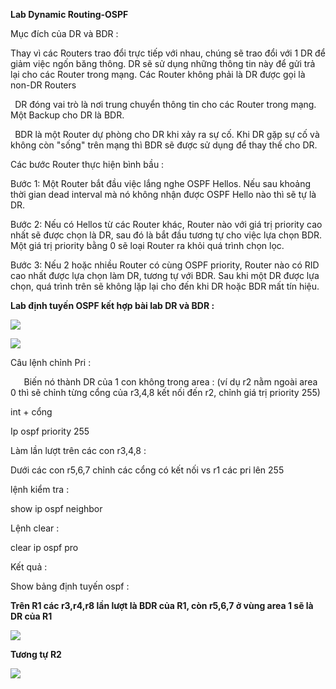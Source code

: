 ﻿**Lab Dynamic Routing-OSPF**

Mục đích của DR và BDR :

Thay vì các Routers trao đổi trực tiếp với nhau, chúng sẽ trao đổi với 1 DR để giảm việc ngốn băng thông. DR sẽ sử dụng những thông tin này để gửi trả lại cho các Router trong mạng. Các Router không phải là DR được gọi là non-DR Routers

` `DR đóng vai trò là nơi trung chuyển thông tin cho các Router trong mạng. Một Backup cho DR là BDR.

` `BDR là một Router dự phòng cho DR khi xảy ra sự cố. Khi DR gặp sự cố và không còn "sống" trên mạng thì BDR sẽ được sử dụng để thay thế cho DR.

Các bước Router thực hiện bình bầu :

Bước 1: Một Router bắt đầu việc lắng nghe OSPF Hellos. Nếu sau khoảng thời gian dead interval mà nó không nhận được OSPF Hello nào thì sẽ tự là DR.

Bước 2: Nếu có Hellos từ các Router khác, Router nào với giá trị priority cao nhất sẽ được chọn là DR, sau đó là bắt đầu tương tự cho việc lựa chọn BDR. Một giá trị priority bằng 0 sẽ loại Router ra khỏi quá trình chọn lọc.

Bước 3: Nếu 2 hoặc nhiều Router có cùng OSPF priority, Router nào có RID cao nhất được lựa chọn làm DR, tương tự với BDR. Sau khi một DR được lựa chọn, quá trình trên sẽ không lặp lại cho đến khi DR hoặc BDR mất tín hiệu.










**Lab định tuyến OSPF kết hợp bài lab DR và BDR :**

![](Aspose.Words.724b6f5a-fd6a-4d7f-bb65-f3322f0f29b9.001.png)

![](Aspose.Words.724b6f5a-fd6a-4d7f-bb65-f3322f0f29b9.002.png)







Câu lệnh chỉnh Pri :

`	`Biến nó thành DR của 1 con không trong area : (ví dụ r2 nằm ngoài area 0 thì sẽ chỉnh từng cổng của r3,4,8 kết nối đến r2, chỉnh giá trị priority 255)

int + cổng 

Ip ospf priority 255

Làm lần lượt trên các con r3,4,8 :


Dưới các con r5,6,7 chỉnh các cổng có kết nối vs r1 các pri lên 255

lệnh kiểm tra :

show ip ospf neighbor

Lệnh clear :

clear ip ospf pro


Kết quả :

Show bảng định tuyến ospf :

**Trên R1 các r3,r4,r8 lần lượt là BDR của R1, còn r5,6,7 ở vùng area 1 sẽ là DR của R1**

![](Aspose.Words.724b6f5a-fd6a-4d7f-bb65-f3322f0f29b9.003.png)

**Tương tự R2**

![](Aspose.Words.724b6f5a-fd6a-4d7f-bb65-f3322f0f29b9.004.png)








